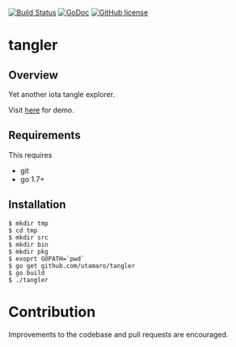 [![Build Status](https://travis-ci.org/utamaro/tangler.svg?branch=master)](https://travis-ci.org/utamaro/tangler)
[![GoDoc](https://godoc.org/github.com/utamaro/tangler?status.svg)](https://godoc.org/github.com/utamaro/tangler)
[![GitHub license](https://img.shields.io/badge/license-MIT-blue.svg)](https://raw.githubusercontent.com/utamaro/tangler/master/LICENSE)


# tangler

## Overview

Yet another iota tangle explorer.

Visit [here](https://tangler.herokuapp.com/) for demo.

## Requirements

This requires

* git
* go 1.7+


## Installation

    $ mkdir tmp
    $ cd tmp
    $ mkdir src
    $ mkdir bin
    $ mkdir pkg
    $ exoprt GOPATH=`pwd`
    $ go get github.com/utamaro/tangler
    $ go build
    $ ./tangler

# Contribution
Improvements to the codebase and pull requests are encouraged.


